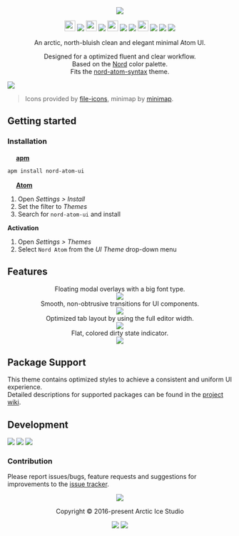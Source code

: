 <p align="center"><img src="https://cdn.rawgit.com/arcticicestudio/nord-atom-ui/develop/assets/nord-atom-ui-banner.svg"/></p>

<p align="center"><img src="https://cdn.travis-ci.org/images/favicon-c566132d45ab1a9bcae64d8d90e4378a.svg" width=24 height=24/> <a href="https://travis-ci.org/arcticicestudio/nord-atom-ui"><img src="https://img.shields.io/travis/arcticicestudio/nord-atom-ui/develop.svg?style=flat-square"/></a> <img src="https://circleci.com/favicon.ico" width=24 height=24/> <a href="https://circleci.com/gh/arcticicestudio/nord-atom-ui"><img src="https://img.shields.io/circleci/project/github/arcticicestudio/nord-atom-ui/develop.svg?style=flat-square"/></a> <img src="https://assets-cdn.github.com/favicon.ico" width=24 height=24/> <a href="https://github.com/arcticicestudio/nord-atom-ui/releases/latest"><img src="https://img.shields.io/github/release/arcticicestudio/nord-atom-ui.svg?style=flat-square"/></a> <a href="https://github.com/arcticicestudio/nord/releases/tag/v0.2.0"><img src="https://img.shields.io/badge/Nord-v0.2.0-88C0D0.svg?style=flat-square"/></a> <img src="https://atom.io/favicon.ico" width=24 height=24/> <a href="https://github.com/atom/atom/releases/tag/v1.13.0"><img src="https://img.shields.io/badge/Atom->=v1.13.0-green.svg?style=flat-square"/></a> <a href="https://atom.io/themes/nord-atom-ui"><img src="https://img.shields.io/apm/v/nord-atom-ui.svg?style=flat-square"/></a> <a href="https://atom.io/themes/nord-atom-ui"><img src="https://img.shields.io/apm/dm/nord-atom-ui.svg?style=flat-square"/></a></p>

<p align="center">An arctic, north-bluish clean and elegant minimal Atom UI.</p>

<p align="center">Designed for a optimized fluent and clear workflow.<br>
Based on the <a href="https://github.com/arcticicestudio/nord">Nord</a> color palette.<br>
Fits the <a href="https://atom.io/themes/nord-atom-syntax">nord-atom-syntax</a> theme.</p>

![][scrot-top]
> Icons provided by [file-icons](https://atom.io/packages/file-icons), minimap by [minimap](https://atom.io/packages/minimap).

## Getting started
### Installation
**<img src="https://atom.io/favicon.ico" width=16 height=16/> [apm](https://github.com/atom/apm)**  
```shell
apm install nord-atom-ui
```

**<img src="https://atom.io/favicon.ico" width=16 height=16/> [Atom](https://atom.io)**  
  1. Open *Settings > Install*
  2. Set the filter to *Themes*
  3. Search for `nord-atom-ui` and install

**Activation**
  1. Open *Settings > Themes*
  2. Select `Nord Atom` from the *UI Theme* drop-down menu

## Features
<p align="center">Floating modal overlays with a big font type.<br/><img src="https://raw.githubusercontent.com/arcticicestudio/nord-atom-ui/develop/assets/scrot-feature-modal-overlay.png"/><br/>Smooth, non-obtrusive transitions for UI components.<br/><img src="https://raw.githubusercontent.com/arcticicestudio/nord-atom-ui/develop/assets/scrcast-feature-smooth-transitions-components.gif"/><br/>Optimized tab layout by using the full editor width.<br/><img src="https://raw.githubusercontent.com/arcticicestudio/nord-atom-ui/develop/assets/scrcast-feature-full-width-tabs.gif"/><br/>Flat, colored dirty state indicator.<br/><img src="https://raw.githubusercontent.com/arcticicestudio/nord-atom-ui/develop/assets/scrcast-feature-tab-dirty-state.gif"/><br/></p>

## Package Support
This theme contains optimized styles to achieve a consistent and uniform UI experience.   
Detailed descriptions for supported packages can be found in the [project wiki](https://github.com/arcticicestudio/nord-atom-ui/wiki/Package-Support).

## Development
[![](https://img.shields.io/badge/Changelog-0.11.0-81A1C1.svg?style=flat-square)](https://github.com/arcticicestudio/nord-atom-ui/blob/v0.11.0/CHANGELOG.md) [![](https://img.shields.io/badge/Workflow-gitflow--branching--model-81A1C1.svg?style=flat-square)](http://nvie.com/posts/a-successful-git-branching-model) [![](https://img.shields.io/badge/Versioning-ArcVer_0.8.0-81A1C1.svg?style=flat-square)](https://github.com/arcticicestudio/arcver)

### Contribution
Please report issues/bugs, feature requests and suggestions for improvements to the [issue tracker](https://github.com/arcticicestudio/nord-atom-ui/issues).

<p align="center"><img src="https://cdn.rawgit.com/arcticicestudio/nord/develop/src/assets/banner-footer-mountains.svg" /></p>

<p align="center">Copyright &copy; 2016-present Arctic Ice Studio</p>

<p align="center"><a href="https://github.com/arcticicestudio/nord-atom-ui/blob/develop/LICENSE.md"><img src="https://img.shields.io/badge/License-MIT-5E81AC.svg?style=flat-square"/></a> <a href="https://creativecommons.org/licenses/by-sa/4.0"><img src="https://img.shields.io/badge/License-CC_BY--SA_4.0-5E81AC.svg?style=flat-square"/></a></p>

[scrot-top]: https://raw.githubusercontent.com/arcticicestudio/nord-atom-ui/develop/assets/scrot-top.png
